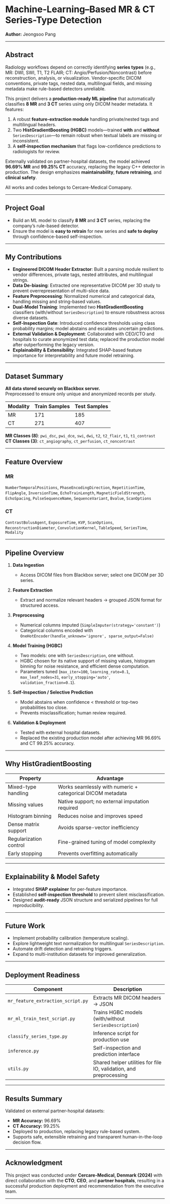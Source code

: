 # Machine-Learning–Based MR & CT Series-Type Detection
**Author:** Jeongsoo Pang  

---

## Abstract
Radiology workflows depend on correctly identifying **series types** (e.g., MR: DWI, SWI, T1, T2 FLAIR; CT: Angio/Perfusion/Noncontrast) before reconstruction, analysis, or visualization. Vendor-specific DICOM conventions, private tags, nested data, multilingual fields, and missing metadata make rule-based detectors unreliable.  

This project delivers a **production-ready ML pipeline** that automatically classifies **8 MR** and **3 CT** series using only DICOM header metadata. It features:  
1. A robust **feature-extraction module** handling private/nested tags and multilingual headers.  
2. Two **HistGradientBoosting (HGBC)** models—trained **with** and **without** `SeriesDescription`—to remain robust when textual labels are missing or inconsistent.  
3. A **self-inspection mechanism** that flags low-confidence predictions to radiologists for review.  

Externally validated on partner-hospital datasets, the model achieved **96.69% MR** and **99.25% CT** accuracy, replacing the legacy C++ detector in production. The design emphasizes **maintainability**, **future retraining**, and **clinical safety**.

All works and codes belongs to Cercare-Medical Comapany.

---

## Project Goal
- Build an ML model to classify **8 MR** and **3 CT** series, replacing the company’s rule-based detector.  
- Ensure the model is **easy to retrain** for new series and **safe to deploy** through confidence-based self-inspection.  

---

## My Contributions
- **Engineered DICOM Header Extractor**: Built a parsing module resilient to vendor differences, private tags, nested attributes, and multilingual strings.  
- **Data De-biasing**: Extracted one representative DICOM per 3D study to prevent overrepresentation of multi-slice data.  
- **Feature Preprocessing**: Normalized numerical and categorical data, handling missing and string-based values.  
- **Dual-Model Training**: Implemented two **HistGradientBoosting** classifiers (with/without `SeriesDescription`) to ensure robustness across diverse datasets.  
- **Self-Inspection Gate**: Introduced confidence thresholds using class probability margins; model abstains and escalates uncertain predictions.  
- **External Validation & Deployment**: Collaborated with CEO/CTO and hospitals to curate anonymized test data; replaced the production model after outperforming the legacy version.  
- **Explainability & Extensibility**: Integrated SHAP-based feature importance for interpretability and future model retraining.

---

## Dataset Summary
**All data stored securely on Blackbox server.**  
Preprocessed to ensure only unique and anonymized records per study.

| Modality | Train Samples | Test Samples |
|-----------|----------------|---------------|
| MR | 171 | 185 |
| CT | 271 | 407 |

**MR Classes (8)**: `pwi_dsc`, `pwi_dce`, `swi`, `dwi`, `t2`, `t2_flair`, `t1`, `t1_contrast`  
**CT Classes (3)**: `ct_angiography`, `ct_perfusion`, `ct_noncontrast`

---

## Feature Overview
### MR
`NumberTemporalPositions`, `PhaseEncodingDirection`, `RepetitionTime`, `FlipAngle`, `InversionTime`, `EchoTrainLength`, `MagneticFieldStrength`, `EchoSpacing`, `PulseSequenceName`, `SequenceVariant`, `Bvalue`, `ScanOptions`

### CT
`ContrastBolusAgent`, `ExposureTime`, `KVP`, `ScanOptions`, `ReconstructionDiameter`, `ConvolutionKernel`, `TableSpeed`, `SeriesTime`, `Modality`

---

## Pipeline Overview
1. **Data Ingestion**  
   - Access DICOM files from Blackbox server; select one DICOM per 3D series.  

2. **Feature Extraction**  
   - Extract and normalize relevant headers → grouped JSON format for structured access.  

3. **Preprocessing**  
   - Numerical columns imputed (`SimpleImputer(strategy='constant')`)  
   - Categorical columns encoded with `OneHotEncoder(handle_unknown='ignore', sparse_output=False)`  

4. **Model Training (HGBC)**  
   - Two models: one with `SeriesDescription`, one without.  
   - HGBC chosen for its native support of missing values, histogram binning for noise resistance, and efficient dense computation.  
   - Parameters tuned (`max_iter=100`, `learning_rate=0.1`, `max_leaf_nodes=31`, `early_stopping='auto'`, `validation_fraction=0.1`).  

5. **Self-Inspection / Selective Prediction**  
   - Model abstains when confidence < threshold or top-two probabilities too close.  
   - Prevents misclassification; human review required.  

6. **Validation & Deployment**  
   - Tested with external hospital datasets.  
   - Replaced the existing production model after achieving MR 96.69% and CT 99.25% accuracy.  

---

## Why **HistGradientBoosting**
| Property | Advantage |
|-----------|------------|
| Mixed-type handling | Works seamlessly with numeric + categorical DICOM metadata |
| Missing values | Native support; no external imputation required |
| Histogram binning | Reduces noise and improves speed |
| Dense matrix support | Avoids sparse-vector inefficiency |
| Regularization control | Fine-grained tuning of model complexity |
| Early stopping | Prevents overfitting automatically |

---

## Explainability & Model Safety
- Integrated **SHAP explainer** for per-feature importance.  
- Established **self-inspection threshold** to prevent silent misclassification.  
- Designed **audit-ready** JSON structure and serialized pipelines for full reproducibility.  

---

## Future Work
- Implement probability calibration (temperature scaling).  
- Explore lightweight text normalization for multilingual `SeriesDescription`.  
- Automate drift detection and retraining triggers.  
- Expand to multi-institution datasets for improved generalization.

---

## Deployment Readiness
| Component | Description |
|------------|-------------|
| `mr_feature_extraction_script.py` | Extracts MR DICOM headers → JSON |
| `mr_ml_train_test_script.py` | Trains HGBC models (with/without `SeriesDescription`) |
| `classify_series_type.py` | Inference script for production use |
| `inference.py` | Self-inspection and prediction interface |
| `utils.py` | Shared helper utilities for file IO, validation, and preprocessing |

---

## Results Summary
Validated on external partner-hospital datasets:  
- **MR Accuracy:** 96.69%  
- **CT Accuracy:** 99.25%  
- Deployed to production, replacing legacy rule-based system.  
- Supports safe, extensible retraining and transparent human-in-the-loop decision flow.

---

## Acknowledgment
This project was conducted under **Cercare-Medical, Denmark (2024)** with direct collaboration with the **CTO**, **CEO**, and **partner hospitals**, resulting in a successful production deployment and recommendation from the executive team.

---
